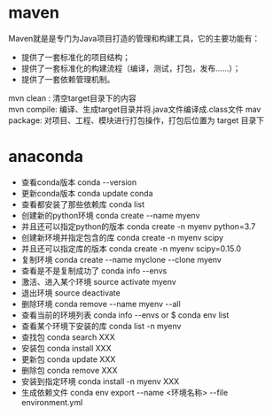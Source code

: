 # maven  

Maven就是是专门为Java项目打造的管理和构建工具，它的主要功能有：  
- 提供了一套标准化的项目结构；  
- 提供了一套标准化的构建流程（编译，测试，打包，发布……）；  
- 提供了一套依赖管理机制。  


mvn clean : 清空target目录下的内容  
mvn compile: 编译、生成target目录并将.java文件编译成.class文件
mav package: 对项目、工程、模块进行打包操作，打包后位置为 target 目录下  






# anaconda

- 查看conda版本 conda --version  
- 更新conda版本 conda update conda  
- 查看都安装了那些依赖库 conda list  
- 创建新的python环境 conda create --name myenv  
- 并且还可以指定python的版本 conda create -n myenv python=3.7  
- 创建新环境并指定包含的库 conda create -n myenv scipy  
- 并且还可以指定库的版本 conda create -n myenv scipy=0.15.0  
- 复制环境 conda create --name myclone --clone myenv  
- 查看是不是复制成功了 conda info --envs  
- 激活、进入某个环境 source activate myenv  
- 退出环境 source deactivate  
- 删除环境 conda remove --name myenv --all  
- 查看当前的环境列表 conda info --envs or $ conda env list  
- 查看某个环境下安装的库 conda list -n myenv  
- 查找包 conda search XXX  
- 安装包 conda install XXX  
- 更新包 conda update XXX  
- 删除包 conda remove XXX  
- 安装到指定环境 conda install -n myenv XXX  
- 生成依赖文件  conda env export --name <环境名称> --file environment.yml  



